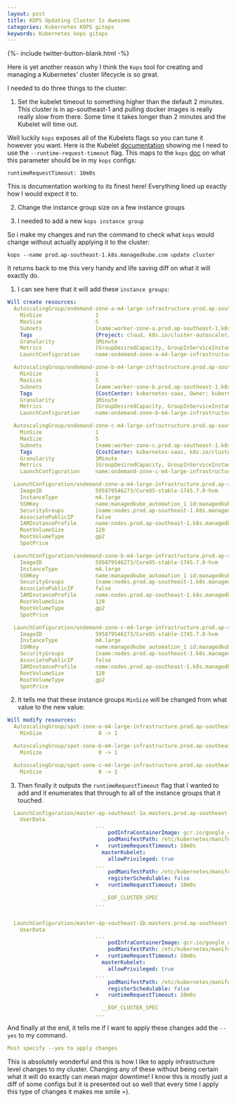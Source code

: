 ```yaml
---
layout: post
title: KOPS Updating Cluster Is Awesome
categories: Kubernetes KOPS gitops
keywords: Kubernetes kops gitops
---
```

{%- include twitter-button-blank.html -%}

Here is yet another reason why I think the `Kops` tool for creating and managing a Kubernetes' cluster
lifecycle is so great.

I needed to do three things to the cluster:

1) Set the kubelet timeout to something higher than the default 2 minutes.  This cluster
is in ap-southeast-1 and pulling docker images is really really slow from there.  Some
time it takes longer than 2 minutes and the Kubelet will time out.

Well luckily `kops` exposes all of the Kubelets flags so you can tune it however
you want.  Here is the Kubelet [documentation](https://kubernetes.io/docs/reference/command-line-tools-reference/kubelet/) showing me
I need to use the `--runtime-request-timeout` flag.  This maps to the `kops` [doc](https://github.com/kubernetes/kops/blob/release-1.10/docs/apireference/build/documents/_generated_kubeletconfigspec_v1alpha2_kops_definition.md) on what this parameter should be in my `kops` configs:

```
runtimeRequestTimeout: 10m0s
```
This is documentation working to its finest here!  Everything lined up exactly how
I would expect it to.

2) Change the instance group size on a few instance groups

3) I needed to add a new `kops instance group`

So i make my changes and run the command to check what `kops` would change without
actually applying it to the cluster:

```
kops --name prod.ap-southeast-1.k8s.managedkube.com update cluster
```

It returns back to me this very handy and life saving diff on what it will exactly
do.

1) I can see here that it will add these `instance groups`:
```yaml
Will create resources:
  AutoscalingGroup/ondemand-zone-a-m4-large-infrastructure.prod.ap-southeast-1.k8s.managedkube.com
  	MinSize             	1
  	MaxSize             	5
  	Subnets             	[name:worker-zone-a.prod.ap-southeast-1.k8s.managedkube.com id:subnet-58c7a93f]
  	Tags                	{Project: cloud, k8s.io/cluster-autoscaler/node-template/label/k8s.info/hasPublicIP: false, k8s.io/cluster-autoscaler/node-template/label/k8s.info/instanceType: m4.large, k8s.io/cluster-autoscaler/node-template/label/k8s.info/application: infrastructure, k8s.io/role/node: 1, Name: ondemand-zone-a-m4-large-infrastructure.prod.ap-southeast-1.k8s.managedkube.com, k8s.io/cluster-autoscaler/node-template/label/prod.ap-southeast-1.k8s.managedkube.com/role: scale-zero, Owner: kubernetes, k8s.io/cluster-autoscaler/node-template/label/k8s.info/isSpot: false, k8s.io/cluster-autoscaler/node-template/label/kops.k8s.io/instancegroup: ondemand-zone-a, KubernetesCluster: prod.ap-southeast-1.k8s.managedkube.com, Purpose: kubernetes-ondemand-node, CostCenter: kubernetes-saas}
  	Granularity         	1Minute
  	Metrics             	[GroupDesiredCapacity, GroupInServiceInstances, GroupMaxSize, GroupMinSize, GroupPendingInstances, GroupStandbyInstances, GroupTerminatingInstances, GroupTotalInstances]
  	LaunchConfiguration 	name:ondemand-zone-a-m4-large-infrastructure.prod.ap-southeast-1.k8s.managedkube.com

  AutoscalingGroup/ondemand-zone-b-m4-large-infrastructure.prod.ap-southeast-1.k8s.managedkube.com
  	MinSize             	1
  	MaxSize             	5
  	Subnets             	[name:worker-zone-b.prod.ap-southeast-1.k8s.managedkube.com id:subnet-9455cbdd]
  	Tags                	{CostCenter: kubernetes-saas, Owner: kubernetes, k8s.io/cluster-autoscaler/node-template/label/k8s.info/isSpot: false, k8s.io/cluster-autoscaler/node-template/label/k8s.info/application: infrastructure, Name: ondemand-zone-b-m4-large-infrastructure.prod.ap-southeast-1.k8s.managedkube.com, KubernetesCluster: prod.ap-southeast-1.k8s.managedkube.com, Project: cloud, Purpose: kubernetes-ondemand-node, k8s.io/cluster-autoscaler/node-template/label/prod.ap-southeast-1.k8s.managedkube.com/role: scale-zero, k8s.io/cluster-autoscaler/node-template/label/kops.k8s.io/instancegroup: ondemand-zone-b, k8s.io/cluster-autoscaler/node-template/label/k8s.info/hasPublicIP: false, k8s.io/cluster-autoscaler/node-template/label/k8s.info/instanceType: m4.large, k8s.io/role/node: 1}
  	Granularity         	1Minute
  	Metrics             	[GroupDesiredCapacity, GroupInServiceInstances, GroupMaxSize, GroupMinSize, GroupPendingInstances, GroupStandbyInstances, GroupTerminatingInstances, GroupTotalInstances]
  	LaunchConfiguration 	name:ondemand-zone-b-m4-large-infrastructure.prod.ap-southeast-1.k8s.managedkube.com

  AutoscalingGroup/ondemand-zone-c-m4-large-infrastructure.prod.ap-southeast-1.k8s.managedkube.com
  	MinSize             	1
  	MaxSize             	5
  	Subnets             	[name:worker-zone-c.prod.ap-southeast-1.k8s.managedkube.com id:subnet-53715d15]
  	Tags                	{CostCenter: kubernetes-saas, k8s.io/cluster-autoscaler/node-template/label/k8s.info/isSpot: false, k8s.io/role/node: 1, Name: ondemand-zone-c-m4-large-infrastructure.prod.ap-southeast-1.k8s.managedkube.com, KubernetesCluster: prod.ap-southeast-1.k8s.managedkube.com, k8s.io/cluster-autoscaler/node-template/label/prod.ap-southeast-1.k8s.managedkube.com/role: scale-zero, Owner: kubernetes, Project: cloud, Purpose: kubernetes-ondemand-node, k8s.io/cluster-autoscaler/node-template/label/k8s.info/application: infrastructure, k8s.io/cluster-autoscaler/node-template/label/k8s.info/hasPublicIP: false, k8s.io/cluster-autoscaler/node-template/label/k8s.info/instanceType: m4.large, k8s.io/cluster-autoscaler/node-template/label/kops.k8s.io/instancegroup: ondemand-zone-c}
  	Granularity         	1Minute
  	Metrics             	[GroupDesiredCapacity, GroupInServiceInstances, GroupMaxSize, GroupMinSize, GroupPendingInstances, GroupStandbyInstances, GroupTerminatingInstances, GroupTotalInstances]
  	LaunchConfiguration 	name:ondemand-zone-c-m4-large-infrastructure.prod.ap-southeast-1.k8s.managedkube.com

  LaunchConfiguration/ondemand-zone-a-m4-large-infrastructure.prod.ap-southeast-1.k8s.managedkube.com
  	ImageID             	595879546273/CoreOS-stable-1745.7.0-hvm
  	InstanceType        	m4.large
  	SSHKey              	name:managedkube_automation_1 id:managedkube_automation_1
  	SecurityGroups      	[name:nodes.prod.ap-southeast-1.k8s.managedkube.com id:sg-c649a7bf]
  	AssociatePublicIP   	false
  	IAMInstanceProfile  	name:nodes.prod.ap-southeast-1.k8s.managedkube.com id:nodes.prod.ap-southeast-1.k8s.managedkube.com
  	RootVolumeSize      	128
  	RootVolumeType      	gp2
  	SpotPrice           	

  LaunchConfiguration/ondemand-zone-b-m4-large-infrastructure.prod.ap-southeast-1.k8s.managedkube.com
  	ImageID             	595879546273/CoreOS-stable-1745.7.0-hvm
  	InstanceType        	m4.large
  	SSHKey              	name:managedkube_automation_1 id:managedkube_automation_1
  	SecurityGroups      	[name:nodes.prod.ap-southeast-1.k8s.managedkube.com id:sg-c649a7bf]
  	AssociatePublicIP   	false
  	IAMInstanceProfile  	name:nodes.prod.ap-southeast-1.k8s.managedkube.com id:nodes.prod.ap-southeast-1.k8s.managedkube.com
  	RootVolumeSize      	128
  	RootVolumeType      	gp2
  	SpotPrice           	

  LaunchConfiguration/ondemand-zone-c-m4-large-infrastructure.prod.ap-southeast-1.k8s.managedkube.com
  	ImageID             	595879546273/CoreOS-stable-1745.7.0-hvm
  	InstanceType        	m4.large
  	SSHKey              	name:managedkube_automation_1 id:managedkube_automation_1
  	SecurityGroups      	[name:nodes.prod.ap-southeast-1.k8s.managedkube.com id:sg-c649a7bf]
  	AssociatePublicIP   	false
  	IAMInstanceProfile  	name:nodes.prod.ap-southeast-1.k8s.managedkube.com id:nodes.prod.ap-southeast-1.k8s.managedkube.com
  	RootVolumeSize      	128
  	RootVolumeType      	gp2
  	SpotPrice           	
```

2) It tells me that these instance groups `MinSize` will be changed from what value
to the new value:

```yaml
Will modify resources:
  AutoscalingGroup/spot-zone-a-m4-large-infrastructure.prod.ap-southeast-1.k8s.managedkube.com
  	MinSize             	 0 -> 1

  AutoscalingGroup/spot-zone-b-m4-large-infrastructure.prod.ap-southeast-1.k8s.managedkube.com
  	MinSize             	 0 -> 1

  AutoscalingGroup/spot-zone-c-m4-large-infrastructure.prod.ap-southeast-1.k8s.managedkube.com
  	MinSize             	 0 -> 1
```

3) Then finally it outputs the `runtimeRequestTimeout` flag that I wanted to add and
it enumerates that through to all of the instance groups that it touched.

```yaml
  LaunchConfiguration/master-ap-southeast-1a.masters.prod.ap-southeast-1.k8s.managedkube.com
  	UserData            
  	                    	...
  	                    	    podInfraContainerImage: gcr.io/google_containers/pause-amd64:3.0
  	                    	    podManifestPath: /etc/kubernetes/manifests
  	                    	+   runtimeRequestTimeout: 10m0s
  	                    	  masterKubelet:
  	                    	    allowPrivileged: true
  	                    	...
  	                    	    podManifestPath: /etc/kubernetes/manifests
  	                    	    registerSchedulable: false
  	                    	+   runtimeRequestTimeout: 10m0s

  	                    	  __EOF_CLUSTER_SPEC
  	                    	...


  LaunchConfiguration/master-ap-southeast-1b.masters.prod.ap-southeast-1.k8s.managedkube.com
  	UserData            
  	                    	...
  	                    	    podInfraContainerImage: gcr.io/google_containers/pause-amd64:3.0
  	                    	    podManifestPath: /etc/kubernetes/manifests
  	                    	+   runtimeRequestTimeout: 10m0s
  	                    	  masterKubelet:
  	                    	    allowPrivileged: true
  	                    	...
  	                    	    podManifestPath: /etc/kubernetes/manifests
  	                    	    registerSchedulable: false
  	                    	+   runtimeRequestTimeout: 10m0s

  	                    	  __EOF_CLUSTER_SPEC
  	                    	...
```

And finally at the end, it tells me if I want to apply these changes add the
`--yes` to my command.

```yaml
Must specify --yes to apply changes
```

This is absolutely wonderful and this is how I like to apply infrastructure level
changes to my cluster.  Changing any of these without being certain what it will
do exactly can mean major downtime!  I know this is mostly just a diff of some
configs but it is presented out so well that every time I apply this type of changes
it makes me smile =).
